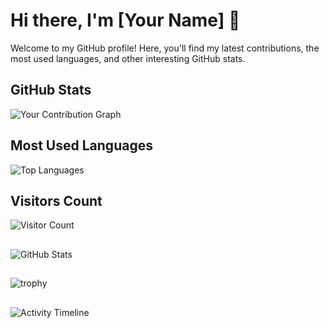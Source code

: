# Hi there, I'm [Your Name] 👋

Welcome to my GitHub profile! Here, you'll find my latest contributions, the most used languages, and other interesting GitHub stats.

## GitHub Stats
![Your Contribution Graph](https://github-readme-stats.vercel.app/api?username=onelrian&show_icons=true&hide_title=true&count_private=true&hide=prs&theme=radical)

## Most Used Languages
![Top Languages](https://github-readme-stats.vercel.app/api/top-langs/?username=onelrian&layout=compact&theme=radical)

## Visitors Count
![Visitor Count](https://profile-counter.glitch.me/onelrian/count.svg)

##
![GitHub Stats](https://github-readme-stats.vercel.app/api?username=onelrian&show_icons=true&hide_title=true&count_private=true&theme=radical)

##
![trophy](https://github-profile-trophy.vercel.app/?username=onelrian&theme=radical)

##
![Activity Timeline](https://github-readme-activity-graph.cyclic.app/graph?username=onelrian&bg_color=000000&color=00FF00&line=00FF00&point=FFFFFF&area=true&hide_border=true)
